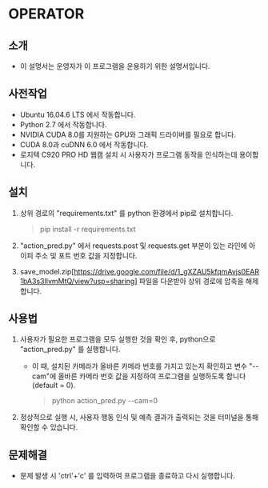 ﻿
# OPERATOR

## 소개
* 이 설명서는 운영자가 이 프로그램을 운용하기 위한 설명서입니다.

## 사전작업
* Ubuntu 16.04.6 LTS 에서 작동합니다.
* Python 2.7 에서 작동합니다.
* NVIDIA CUDA 8.0를 지원하는 GPU와 그래픽 드라이버를 필요로 합니다.
* CUDA 8.0과 cuDNN 6.0 에서 작동합니다.
* 로지텍 C920 PRO HD 웹캠 설치 시 사용자가 프로그램 동작을 인식하는데 용이합니다.

## 설치
1. 상위 경로의 "requirements.txt" 를 python 환경에서 pip로 설치합니다.
    > pip install -r requirements.txt

2. "action_pred.py" 에서 requests.post 및 requests.get 부분이 있는 라인에 아이피 주소 및 포트 번호 값을 지정합니다.

3. save_model.zip[https://drive.google.com/file/d/1_gXZAU5kfqmAvjs0EAR1bA3s3IlvmMtQ/view?usp=sharing] 파일을 다운받아 상위 경로에 압축을 해제합니다.

## 사용법
1. 사용자가 필요한 프로그램을 모두 실행한 것을 확인 후, python으로 "action_pred.py" 를 실행합니다. 
    * 이 때, 설치된 카메라가  올바른 카메라 번호를 가지고 있는지 확인하고 변수 "--cam"에 올바른 카메라 번호 값을 지정하여 프로그램을 실행하도록 합니다(default = 0).
      > python action_pred.py --cam=0

2. 정상적으로 실행 시, 사용자 행동 인식 및 예측 결과가 출력되는 것을 터미널을 통해 확인할 수 있습니다.


## 문제해결
* 문제 발생 시 'ctrl'+'c' 를 입력하여 프로그램을 종료하고 다시 실행합니다.
